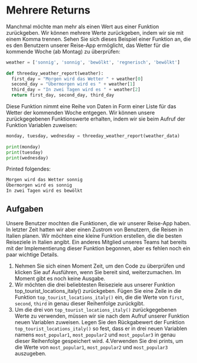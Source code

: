 Mehrere Returns
======

Manchmal möchte man mehr als einen Wert aus einer Funktion zurückgeben. Wir können mehrere Werte zurückgeben, indem wir sie mit einem Komma trennen. Sehen Sie sich dieses Beispiel einer Funktion an, die es den Benutzern unserer Reise-App ermöglicht, das Wetter für die kommende Woche (ab Montag) zu überprüfen:

```python
weather = ['sonnig', 'sonnig', 'bewölkt', 'regnerisch', 'bewölkt']
 
def threeday_weather_report(weather):
  first_day = "Morgen wird das Wetter " + weather[0]
  second_day = "Übermorgen wird es " + weather[1]
  third_day = "In zwei Tagen wird es " + weather[2] 
  return first_day, second_day, third_day
```

Diese Funktion nimmt eine Reihe von Daten in Form einer Liste für das Wetter der kommenden Woche entgegen. Wir können unsere zurückgegebenen Funktionswerte erhalten, indem wir sie beim Aufruf der Funktion Variablen zuweisen:

```python
monday, tuesday, wednesday = threeday_weather_report(weather_data)
 
print(monday)
print(tuesday)
print(wednesday)
```

Printed folgendes:

```python
Morgen wird das Wetter sonnig
Übermorgen wird es sonnig
In zwei Tagen wird es bewölkt
```

Aufgaben
----------
Unsere Benutzer mochten die Funktionen, die wir unserer Reise-App haben. In letzter Zeit hatten wir aber einen Zustrom von Benutzern, die Reisen in Italien planen. Wir möchten eine kleine Funktion erstellen, die die besten Reiseziele in Italien angibt. Ein anderes Mitglied unseres Teams hat bereits mit der Implementierung dieser Funktion begonnen, aber es fehlen noch ein paar wichtige Details.

1. Nehmen Sie sich einen Moment Zeit, um den Code zu überprüfen und klicken Sie auf Ausführen, wenn Sie bereit sind, weiterzumachen. Im Moment gibt es noch keine Ausgabe.
2. Wir möchten die drei beliebtesten Reiseziele aus unserer Funktion top_tourist_locations_italy() zurückgeben.
Fügen Sie eine Zeile in die Funktion `top_tourist_locations_italy()` ein, die die Werte von `first`, `second`, `third` in genau dieser Reihenfolge zurückgibt.
3. Um die drei von `top_tourist_locations_italy()` zurückgegebenen Werte zu verwenden, müssen wir sie nach dem Aufruf unserer Funktion neuen Variablen zuweisen.
Legen Sie den Rückgabewert der Funktion `top_tourist_locations_italy()` so fest, dass er in drei neuen Variablen namens `most_popular1`, `most_popular2` und `most_popular3` in genau dieser Reihenfolge gespeichert wird.
4.Verwenden Sie drei prints, um die Werte von `most_popular1`, `most_popular2` und `most_popular3` auszugeben.


